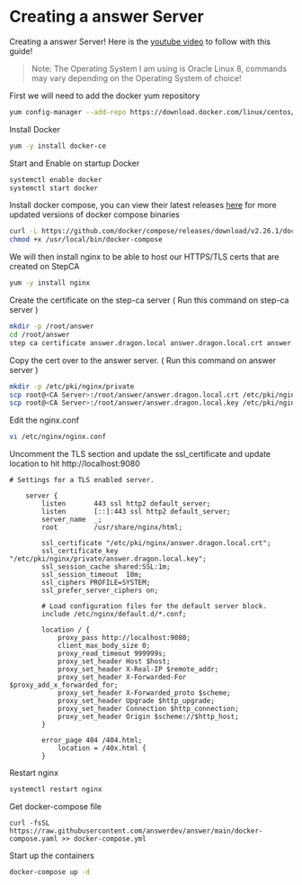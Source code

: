 # Creating a answer Server
Creating a answer Server! Here is the [youtube video](https://www.youtube.com/watch?v=goJ9mqZUwf4&list=PLhkW8M2MBf-H33LeTrVMc0LwN3EuOqGQV&index=71&pp=gAQBiAQB) to follow with this guide!

> Note: The Operating System I am using is Oracle Linux 8, commands may vary depending on the Operating System of choice!


First we will need to add the docker yum repository
```sh
yum config-manager --add-repo https://download.docker.com/linux/centos/docker-ce.repo
```

Install Docker 
```sh
yum -y install docker-ce
```

Start and Enable on startup Docker 
```sh
systemctl enable docker 
systemctl start docker 
```

Install docker compose, you can view their latest releases [here](https://github.com/docker/compose/releases/) for more updated versions of docker compose binaries 
```sh
curl -L https://github.com/docker/compose/releases/download/v2.26.1/docker-compose-linux-x86_64 -o /usr/local/bin/docker-compose
chmod +x /usr/local/bin/docker-compose
```

We will then install nginx to be able to host our HTTPS/TLS certs that are created on StepCA 
```sh
yum -y install nginx
```

Create the certificate on the step-ca server ( Run this command on step-ca server )
```sh
mkdir -p /root/answer
cd /root/answer 
step ca certificate answer.dragon.local answer.dragon.local.crt answer.dragon.local.key
```

Copy the cert over to the answer server. ( Run this command on answer server )
```sh
mkdir -p /etc/pki/nginx/private
scp root@<CA Server>:/root/answer/answer.dragon.local.crt /etc/pki/nginx/answer.dragon.local.crt
scp root@<CA Server>:/root/answer/answer.dragon.local.key /etc/pki/nginx/private/answer.asgard.local.key
```

Edit the nginx.conf 
```sh
vi /etc/nginx/nginx.conf
```

Uncomment the TLS section and update the ssl_certificate and update location to hit http://localhost:9080
```
# Settings for a TLS enabled server.

    server {
        listen       443 ssl http2 default_server;
        listen       [::]:443 ssl http2 default_server;
        server_name  _;
        root         /usr/share/nginx/html;

        ssl_certificate "/etc/pki/nginx/answer.dragon.local.crt";
        ssl_certificate_key "/etc/pki/nginx/private/answer.dragon.local.key";
        ssl_session_cache shared:SSL:1m;
        ssl_session_timeout  10m;
        ssl_ciphers PROFILE=SYSTEM;
        ssl_prefer_server_ciphers on;

        # Load configuration files for the default server block.
        include /etc/nginx/default.d/*.conf;

        location / {
            proxy_pass http://localhost:9080;
            client_max_body_size 0;
            proxy_read_timeout 999999s;
            proxy_set_header Host $host;
            proxy_set_header X-Real-IP $remote_addr;
            proxy_set_header X-Forwarded-For $proxy_add_x_forwarded_for;
            proxy_set_header X-Forwarded_proto $scheme;
            proxy_set_header Upgrade $http_upgrade;
            proxy_set_header Connection $http_connection;
            proxy_set_header Origin $scheme://$http_host;
        }

        error_page 404 /404.html;
            location = /40x.html {
        }

```

Restart nginx 
```sh
systemctl restart nginx
```

Get docker-compose file
```
curl -fsSL https://raw.githubusercontent.com/answerdev/answer/main/docker-compose.yaml >> docker-compose.yml
```

Start up the containers
```sh
docker-compose up -d 
```
